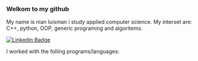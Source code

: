 ### Welkom to my github
My name is nian luisman i study applied computer science. My interset are: C++, python, OOP, generic programing and algoritems. 


[![Linkedin Badge](https://img.shields.io/badge/-Islem-0e76a8?style=flat&labelColor=0e76a8&logo=linkedin&logoColor=white)](https://www.linkedin.com/in/nian-luisman-8a8b12232/)


  

I worked with the folling programs/languages:
  

